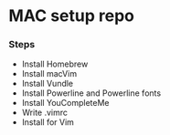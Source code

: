 # MAC setup repo


<h3>Steps</h3>
<ul>
	<li>Install Homebrew</li>
	<li>Install macVim</li>
	<li>Install Vundle</li>
	<li>Install Powerline and Powerline fonts</li>
	<li>Install YouCompleteMe</li>
	<li>Write .vimrc</li>
	<li>Install for Vim</li>
</ul>
	
